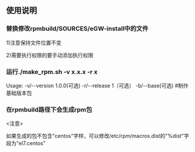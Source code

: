 ## 使用说明

### 替换修改rpmbuild/SOURCES/eGW-install中的文件

1)注意保持文件位置不变

2)需要执行权限的要手动添加执行权限

### 运行./make_rpm.sh -v x.x.x -r x

Usage:
    -v/--version 1.0.0(可选)
	-r/--release 1（可选）
    -b/--base(可选)    #制作基础版本包 

### 在rpmbuild路径下会生成rpm包

<注意>

如果生成的包不包含"centos"字样，可以修改/etc/rpm/macros.dist的"%dist"字段为"el7.centos"

